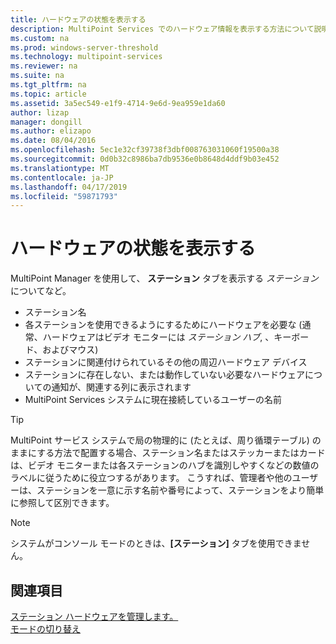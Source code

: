```yaml
---
title: ハードウェアの状態を表示する
description: MultiPoint Services でのハードウェア情報を表示する方法について説明します
ms.custom: na
ms.prod: windows-server-threshold
ms.technology: multipoint-services
ms.reviewer: na
ms.suite: na
ms.tgt_pltfrm: na
ms.topic: article
ms.assetid: 3a5ec549-e1f9-4714-9e6d-9ea959e1da60
author: lizap
manager: dongill
ms.author: elizapo
ms.date: 08/04/2016
ms.openlocfilehash: 5ec1e32cf39738f3dbf008763031060f19500a38
ms.sourcegitcommit: 0d0b32c8986ba7db9536e0b8648d4ddf9b03e452
ms.translationtype: MT
ms.contentlocale: ja-JP
ms.lasthandoff: 04/17/2019
ms.locfileid: "59871793"
---
```

# <a name="view-hardware-status"></a>ハードウェアの状態を表示する
MultiPoint Manager を使用して、 **ステーション** タブを表示する *ステーション* についてなど。  
  
-   ステーション名  
-   各ステーションを使用できるようにするためにハードウェアを必要な (通常、ハードウェアはビデオ モニターには *ステーション ハブ*, 、キーボード、およびマウス) 
-   ステーションに関連付けられているその他の周辺ハードウェア デバイス  
-   ステーションに存在しない、または動作していない必要なハードウェアについての通知が、関連する列に表示されます  
-   MultiPoint Services システムに現在接続しているユーザーの名前  
  
> [!TIP]  
> MultiPoint サービス システムで局の物理的に (たとえば、周り循環テーブル) のままにする方法で配置する場合、ステーション名またはステッカーまたはカードは、ビデオ モニターまたは各ステーションのハブを識別しやすくなどの数値のラベルに従うために役立つするがあります。 こうすれば、管理者や他のユーザーは、ステーションを一意に示す名前や番号によって、ステーションをより簡単に参照して区別できます。  
  
> [!NOTE]  
> システムがコンソール モードのときは、**[ステーション]** タブを使用できません。  
  
## <a name="see-also"></a>関連項目  
[ステーション ハードウェアを管理します。](Manage-Station-Hardware.md)  
[モードの切り替え](Switch-Between-Modes.md)